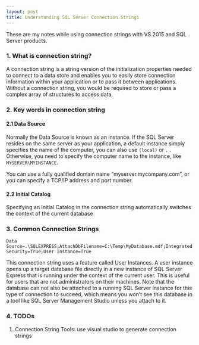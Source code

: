 ```yaml
---
layout: post
title: Understanding SQL Server Connection Strings
---
```


These are my notes while using connection strings with VS 2015 and SQL Server products.

### 1. What is connection string?

A connection string is a string version of the initialization properties needed to connect to a data store and enables you to easily store connection information within your application or to pass it between applications. Without a connection string, you would be required to store or pass a complex array of structures to access data.

### 2. Key words in connection string

#### 2.1 Data Source
Normally the Data Source is known as an instance. If the SQL Server resides on the same server as your application, a default instance simply specifies the name of the computer, you can also use `(local)` or `.` . Otherwise, you need to specify the computer name to the instance, like `MYSERVER\MYINSTANCE`.

You can use a fully qualified domain name “myserver.mycompany.com”, or you can specify a TCP/IP address and port number.

#### 2.2  Initial Catalog
Specifying an Initial Catalog in the connection string automatically switches the context of the current database


### 3. Common Connection Strings

`Data Source=.\SQLEXPRESS;AttachDbFilename=C:\Temp\MyDatabase.mdf;Integrated Security=True;User Instance=True`

This connection string uses a feature called User Instances. A user instance opens up a target database file directly in a new instance of SQL Server Express that is running under the context of the current user. This is useful for users that are not administrators on their machines. Note that the database can not also be attached to a running SQL Server instance for this type of connection to succeed, which means you won’t see this database in a tool like SQL Server Management Studio unless you attach to it.

### 4. TODOs

1. Connection String Tools: use visual studio to generate connection strings


